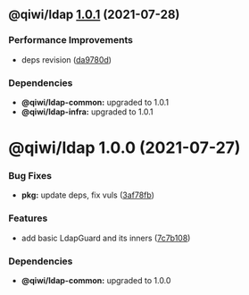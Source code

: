 ## @qiwi/ldap [1.0.1](https://github.com/qiwi/ldap/compare/@qiwi/ldap@1.0.0...@qiwi/ldap@1.0.1) (2021-07-28)


### Performance Improvements

* deps revision ([da9780d](https://github.com/qiwi/ldap/commit/da9780d8404897a40a9536989ff51e8001eb31b1))





### Dependencies

* **@qiwi/ldap-common:** upgraded to 1.0.1
* **@qiwi/ldap-infra:** upgraded to 1.0.1

# @qiwi/ldap 1.0.0 (2021-07-27)


### Bug Fixes

* **pkg:** update deps, fix vuls ([3af78fb](https://github.com/qiwi/ldap/commit/3af78fb9d953b56c9344a713c3c6a40faba1baed))


### Features

* add basic LdapGuard and its inners ([7c7b108](https://github.com/qiwi/ldap/commit/7c7b1088c140eeca875b77d47c08059969c302a7))





### Dependencies

* **@qiwi/ldap-common:** upgraded to 1.0.0
